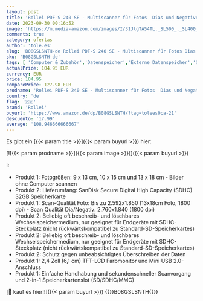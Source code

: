 ```yaml
---
layout: post
title: 'Rollei PDF-S 240 SE - Multiscanner für Fotos  Dias und Negative  sekundenschneller Scanvorgang  inkl. Bildbearbeitungssoftware - Schwarz & SanDisk SDHC 32GB Class 4 Speicherkarte'
date: 2023-09-30 00:16:52
image: 'https://m.media-amazon.com/images/I/31JlgTA54TL._SL500_._SL400_.jpg'
comments: true
category: ofertas
author: 'tole.es'
slug: 'B08GSLSNTH-de Rollei PDF-S 240 SE - Multiscanner für Fotos Dias und...'
sku: 'B08GSLSNTH-de'
tags: [ 'Computer & Zubehör','Datenspeicher','Externe Datenspeicher','SecureDigital-Cards','Speicherkarten','rollei','🇩🇪', ]
actualPrice: 104.95 EUR
currency: EUR
price: 104.95
comparePrice: 127.98 EUR
prodname: 'Rollei PDF-S 240 SE - Multiscanner für Fotos  Dias und Negative  sekundenschneller Scanvorgang  inkl. Bildbearbeitungssoftware - Schwarz & SanDisk SDHC 32GB Class 4 Speicherkarte'
country: 'de'
flag: '🇩🇪'
brand: 'Rollei'
buyurl: 'https://www.amazon.de/dp/B08GSLSNTH/?tag=tolees0ca-21'
descuento: '17.99'
average: '108.946666666667'
---
```


Es gibt ein [{{< param title >}}]({{< param buyurl >}}) hier:

[![{{< param prodname >}}]({{< param image >}})]({{< param buyurl >}})

ℹ️:

- Produkt 1: Fotogrößen: 9 x 13 cm, 10 x 15 cm und 13 x 18 cm - Bilder ohne Computer scannen
- Produkt 2: Lieferumfang: SanDisk Secure Digital High Capacity (SDHC) 32GB Speicherkarte
- Produkt 1: Scan-Qualität Foto: Bis zu 2.592x1.850 (13x18cm Foto, 1800 dpi) - Scan Qualität Dia/Negativ: 2.760x1.840 (1800 dpi)
- Produkt 2: Beliebig oft beschreib- und löschbares Wechselspeichermedium, nur geeignet für Endgeräte mit SDHC-Steckplatz (nicht rückwärtskompatibel zu Standard-SD-Speicherkartes)
- Produkt 2: Beliebig oft beschreib- und löschbares Wechselspeichermedium, nur geeignet für Endgeräte mit SDHC-Steckplatz (nicht rückwärtskompatibel zu Standard-SD-Speicherkartes)
- Produkt 2: Schutz gegen unbeabsichtigtes Überschreiben der Daten
- Produkt 1: 2,4 Zoll (6,1 cm) TFT-LCD Farbmonitor und Mini USB 2.0-Anschluss
- Produkt 1: Einfache Handhabung und sekundenschneller Scanvorgang und 2-in-1 Speicherkartenslot (SD/SDHC/MMC)

[🛒 kauf es hier!!]({{< param buyurl >}})
{{<world>}}B08GSLSNTH{{</world>}}
